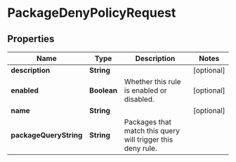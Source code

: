 
# PackageDenyPolicyRequest

## Properties
Name | Type | Description | Notes
------------ | ------------- | ------------- | -------------
**description** | **String** |  |  [optional]
**enabled** | **Boolean** | Whether this rule is enabled or disabled. |  [optional]
**name** | **String** |  |  [optional]
**packageQueryString** | **String** | Packages that match this query will trigger this deny rule. | 



